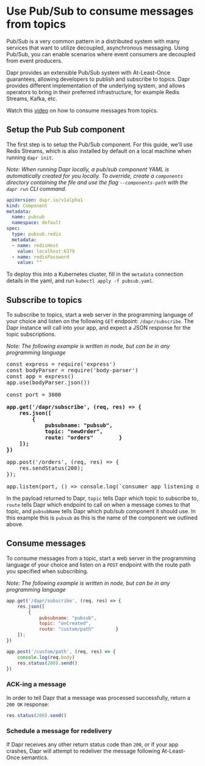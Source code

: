 # Use Pub/Sub to consume messages from topics

Pub/Sub is a very common pattern in a distributed system with many services that want to utilize decoupled, asynchronous messaging.
Using Pub/Sub, you can enable scenarios where event consumers are decoupled from event producers.

Dapr provides an extensible Pub/Sub system with At-Least-Once guarantees, allowing developers to publish and subscribe to topics.
Dapr provides different implementation of the underlying system, and allows operators to bring in their preferred infrastructure, for example Redis Streams, Kafka, etc.

Watch this [video](https://www.youtube.com/watch?v=NLWukkHEwGA&feature=youtu.be&t=1052) on how to consume messages from topics.

## Setup the Pub Sub component

The first step is to setup the Pub/Sub component.
For this guide, we'll use Redis Streams, which is also installed by default on a local machine when running `dapr init`.

*Note: When running Dapr locally, a pub/sub component YAML is automatically created for you locally. To override, create a `components` directory containing the file and use the flag `--components-path` with the `dapr run` CLI command.*

```yaml
apiVersion: dapr.io/v1alpha1
kind: Component
metadata:
  name: pubsub
  namespace: default
spec:
  type: pubsub.redis
  metadata:
  - name: redisHost
    value: localhost:6379
  - name: redisPassword
    value: ""
```

To deploy this into a Kubernetes cluster, fill in the `metadata` connection details in the yaml, and run `kubectl apply -f pubsub.yaml`.

## Subscribe to topics

To subscribe to topics, start a web server in the programming language of your choice and listen on the following `GET` endpoint: `/dapr/subscribe`.
The Dapr instance will call into your app, and expect a JSON response for the topic subscriptions.

*Note: The following example is written in node, but can be in any programming language*

<pre>
const express = require('express')
const bodyParser = require('body-parser')
const app = express()
app.use(bodyParser.json())

const port = 3000

<b>app.get('/dapr/subscribe', (req, res) => {
    res.json([
        {
            pubsubname: "pubsub",
            topic: "newOrder",
            route: "orders"        }
    ]);
})</b>

app.post('/orders', (req, res) => {
    res.sendStatus(200);
});

app.listen(port, () => console.log(`consumer app listening on port ${port}!`))
</pre>

In the payload returned to Dapr, `topic` tells Dapr which topic to subscribe to, `route` tells Dapr which endpoint to call on when a message comes to that topic, and `pubsubName` tells Dapr which pub/sub component it should use. In this example this is `pubsub` as this is the name of the component we outlined above.

## Consume messages

To consume messages from a topic, start a web server in the programming language of your choice and listen on a `POST` endpoint with the route path you specified when subscribing.

*Note: The following example is written in node, but can be in any programming language*

```javascript
app.get('/dapr/subscribe', (req, res) => {
    res.json([
        {
            pubsubname: "pubsub",
            topic: "onCreated",
            route: "custom/path"        }
    ]);
})

app.post('/custom/path', (req, res) => {
    console.log(req.body)
    res.status(200).send()
})
```

### ACK-ing a message

In order to tell Dapr that a message was processed successfully, return a `200 OK` response:

```javascript
res.status(200).send()
```

### Schedule a message for redelivery

If Dapr receives any other return status code than `200`, or if your app crashes, Dapr will attempt to redeliver the message following At-Least-Once semantics.
